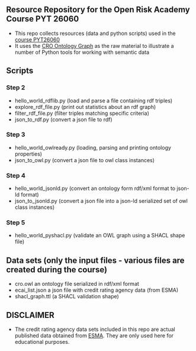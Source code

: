 ## Resource Repository for the Open Risk Academy Course PYT 26060

* This repo collects resources (data and python scripts) used in the [course PYT26060](https://www.openriskacademy.com/course/view.php?id=60)
* It uses the [CRO Ontology Graph](https://www.openriskmanual.org/ns/cro/index-en.html) as the raw material to illustrate a number of Python tools for working with semantic data

## Scripts

### Step 2
* hello_world_rdflib.py (load and parse a file containing rdf triples)
* explore_rdf_file.py (print out statistics about an rdf graph)
* filter_rdf_file.py (filter triples matching specific criteria)
* json_to_rdf.py (convert a json file to rdf)

### Step 3
* hello_world_owlready.py (loading, parsing and printing ontology properties)
* json_to_owl.py (convert a json file to owl class instances)

### Step 4
* hello_world_jsonld.py (convert an ontology form rdf/xml format to json-ld format)
* json_to_jsonld.py (convert a json file into a json-ld serialized set of owl class instances)

### Step 5
* hello_world_pyshacl.py (validate an OWL graph using a SHACL shape file)


## Data sets (only the input files - various files are created during the course)
* cro.owl an ontology file serialized in rdf/xml format
* ecai_list.json a json file with credit rating agency data (from ESMA)
* shacl_graph.ttl (a SHACL validation shape)


## DISCLAIMER

* The credit rating agency data sets included in this repo are actual published data obtained from [ESMA](https://www.esma.europa.eu/supervision/credit-rating-agencies/risk). They are only used here for educational purposes.
